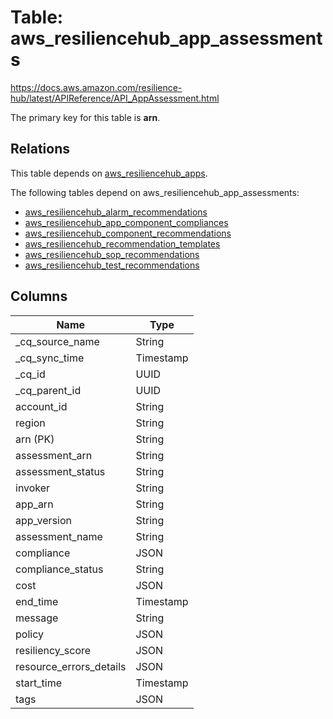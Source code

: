 # Table: aws_resiliencehub_app_assessments

https://docs.aws.amazon.com/resilience-hub/latest/APIReference/API_AppAssessment.html

The primary key for this table is **arn**.

## Relations

This table depends on [aws_resiliencehub_apps](aws_resiliencehub_apps.md).

The following tables depend on aws_resiliencehub_app_assessments:
  - [aws_resiliencehub_alarm_recommendations](aws_resiliencehub_alarm_recommendations.md)
  - [aws_resiliencehub_app_component_compliances](aws_resiliencehub_app_component_compliances.md)
  - [aws_resiliencehub_component_recommendations](aws_resiliencehub_component_recommendations.md)
  - [aws_resiliencehub_recommendation_templates](aws_resiliencehub_recommendation_templates.md)
  - [aws_resiliencehub_sop_recommendations](aws_resiliencehub_sop_recommendations.md)
  - [aws_resiliencehub_test_recommendations](aws_resiliencehub_test_recommendations.md)

## Columns

| Name          | Type          |
| ------------- | ------------- |
|_cq_source_name|String|
|_cq_sync_time|Timestamp|
|_cq_id|UUID|
|_cq_parent_id|UUID|
|account_id|String|
|region|String|
|arn (PK)|String|
|assessment_arn|String|
|assessment_status|String|
|invoker|String|
|app_arn|String|
|app_version|String|
|assessment_name|String|
|compliance|JSON|
|compliance_status|String|
|cost|JSON|
|end_time|Timestamp|
|message|String|
|policy|JSON|
|resiliency_score|JSON|
|resource_errors_details|JSON|
|start_time|Timestamp|
|tags|JSON|